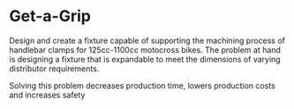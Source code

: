 # Get-a-Grip
Design and create a fixture capable of supporting the machining process of handlebar clamps for 125cc-1100cc motocross bikes.
The problem at hand is designing a fixture that is expandable to meet the dimensions of varying distributor requirements.

Solving this problem decreases production time, lowers production costs and increases safety
